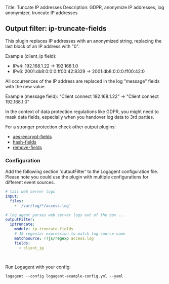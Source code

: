 Title: Tuncate IP addresses 
Description: GDPR, anonymize IP addresses, log anonymizer, truncate IP addresses

## Output filter: ip-truncate-fields 

This plugin replaces IP addresses with an anonymized string, replacing the last block of an IP address with "0". 

Example (client_ip field): 

- IPv4: 192.168.1.22 -> 192.168.1.0
- IPv6: 2001:db8:0:0:0:ff00:42:8329 -> 2001:db8:0:0:0:ff00:42:0

All occurrences of the IP address are replaced in the log "message" fields with the new value. 

Example (message field): 
"Client connect 192.168.1.22"  -> "Client connect 192.168.1.0"

In the context of data protection regulations like GDPR, you might need to mask data fields, especially when you handover log data to 3rd parties. 

For a stronger protection check other output plugins: 

- [aes-encrypt-fields](output-filter-aesencryptfields) 
- [hash-fields](output-filter-hashfields) 
- [remove-fields](output-filter-removefields) 

### Configuration 

Add the following section 'outputFilter' to the Logagent configuration file. Please note you could use the plugin with multiple configurations for different event sources. 

```yaml
# tail web server logs
input: 
  files:
    - '/var/log/*/access.log'

# log agent parses web server logs out of the box ...
outputFilter:
  iptruncate:
    module: ip-truncate-fields
    # JS regeular expression to match log source name
    matchSource: !!js/regexp access.log
    fields:
      - client_ip
      
  
```

Run Logagent with your config: 

```
logagent --config logagent-example-config.yml --yaml
```
